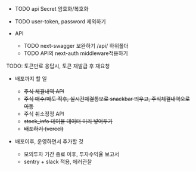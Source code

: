 - TODO api Secret 암호화/복호화
- TODO user-token, password 제외하기

- API
  - TODO next-swagger 보완하기 /api/ 하위폴더
  - TODO API의 next-auth middleware적용하기

TODO: 토큰만료 응답시, 토큰 재발급 후 재요청

- 배포까지 할 일

  - ~~주식 체결내역 API~~
  - ~~주식 매수/매도 직후, 실시간체결통보로 snackbar 띄우고, 주식체결내역으로 이동~~
  - 주식 취소정정 API
  - ~~stock_info 테이블 데이터 미리 넣어두기~~
  - ~~배포하기 (vercel)~~

- 배포이후, 운영하면서 추가할 것

  - 모의투자 기간 종료 이후, 투자수익율 보고서
  - sentry + slack 적용, 에러관찰
